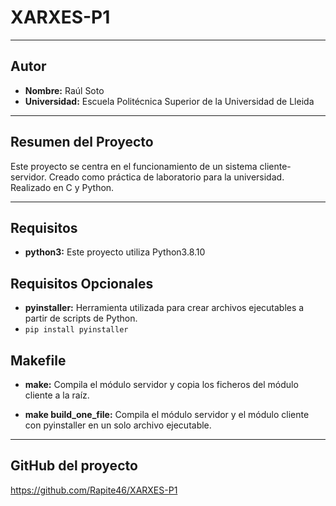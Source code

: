 # XARXES-P1

---

## Autor
- **Nombre:** Raúl Soto
- **Universidad:** Escuela Politécnica Superior de la Universidad de Lleida

---

## Resumen del Proyecto
Este proyecto se centra en el funcionamiento de un sistema cliente-servidor.
Creado como práctica de laboratorio para la universidad.
Realizado en C y Python.

---
## Requisitos
- **python3:** Este proyecto utiliza Python3.8.10

## Requisitos **Opcionales**
- **pyinstaller:** Herramienta utilizada para crear archivos ejecutables a partir de scripts de Python.
- `pip install pyinstaller`
## Makefile

- **make:** Compila el módulo servidor y copia los ficheros del módulo cliente a la raíz.

- **make build_one_file:** Compila el módulo servidor y el módulo cliente con pyinstaller en un solo archivo ejecutable.

--- 

## GitHub del proyecto

https://github.com/Rapite46/XARXES-P1
